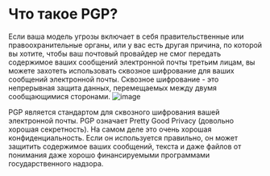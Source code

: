[Title]: # (Что такое PGP?)
[Order]: # (0)

# Что такое PGP?

Если ваша модель угрозы включает в себя правительственные или правоохранительные органы, или у вас есть другая причина, по которой вы хотите, чтобы ваш почтовый провайдер не смог передать содержимое ваших сообщений электронной почты третьим лицам, вы можете захотеть использовать сквозное шифрование для ваших сообщений электронной почты. Сквозное шифрование - это непрерывная защита данных, перемещаемых между двумя сообщающимися сторонами. 
![image](email3.png)

PGP является стандартом для сквозного шифрования вашей электронной почты. PGP означает Pretty Good Privacy (довольно хорошая секретность). На самом деле это очень хорошая конфиденциальность. Если он используется правильно, он может защитить содержимое ваших сообщений, текста и даже файлов от понимания даже хорошо финансируемыми программами государственного надзора.